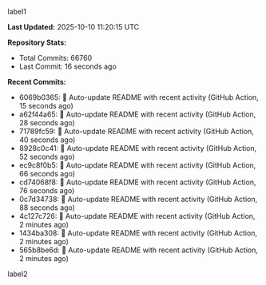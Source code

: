 
label1 
<!-- ACTIVITY_START -->
**Last Updated:** 2025-10-10 11:20:15 UTC

**Repository Stats:**
- Total Commits: 66760
- Last Commit: 16 seconds ago

**Recent Commits:**
- 6069b0365: 🤖 Auto-update README with recent activity (GitHub Action, 15 seconds ago)
- a62f44a65: 🤖 Auto-update README with recent activity (GitHub Action, 28 seconds ago)
- 71789fc59: 🤖 Auto-update README with recent activity (GitHub Action, 40 seconds ago)
- 8928c0c41: 🤖 Auto-update README with recent activity (GitHub Action, 52 seconds ago)
- ec9c8f0b5: 🤖 Auto-update README with recent activity (GitHub Action, 66 seconds ago)
- cd74068f8: 🤖 Auto-update README with recent activity (GitHub Action, 76 seconds ago)
- 0c7d34738: 🤖 Auto-update README with recent activity (GitHub Action, 88 seconds ago)
- 4c127c726: 🤖 Auto-update README with recent activity (GitHub Action, 2 minutes ago)
- 1434ba308: 🤖 Auto-update README with recent activity (GitHub Action, 2 minutes ago)
- 565b8be6d: 🤖 Auto-update README with recent activity (GitHub Action, 2 minutes ago)
<!-- ACTIVITY_END -->

label2
